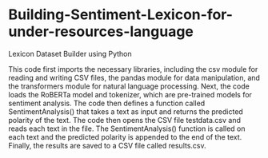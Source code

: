 # Building-Sentiment-Lexicon-for-under-resources-language
Lexicon Dataset Builder using Python

This code first imports the necessary libraries, including the csv module for reading and writing CSV files, the pandas module for data manipulation, and the transformers module for natural language processing.
Next, the code loads the RoBERTa model and tokenizer, which are pre-trained models for sentiment analysis. The code then defines a function called SentimentAnalysis() that takes a text as input and returns the predicted polarity of the text.
The code then opens the CSV file testdata.csv and reads each text in the file. The SentimentAnalysis() function is called on each text and the predicted polarity is appended to the end of the text.
Finally, the results are saved to a CSV file called results.csv.
